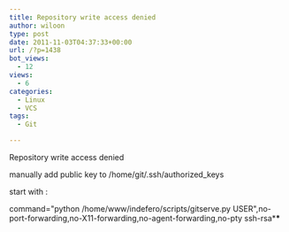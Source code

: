 ```yaml
---
title: Repository write access denied
author: wiloon
type: post
date: 2011-11-03T04:37:33+00:00
url: /?p=1438
bot_views:
  - 12
views:
  - 6
categories:
  - Linux
  - VCS
tags:
  - Git

---
```

Repository write access denied

manually add public key to /home/git/.ssh/authorized_keys

start with :

command="python /home/www/indefero/scripts/gitserve.py USER",no-port-forwarding,no-X11-forwarding,no-agent-forwarding,no-pty ssh-rsa\***\***